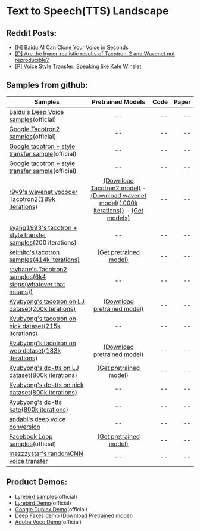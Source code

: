 # Text to Speech(TTS) Landscape

## Reddit Posts:

- [[N] Baidu AI Can Clone Your Voice in Seconds](https://www.reddit.com/r/MachineLearning/comments/7zb2jm/n_baidu_ai_can_clone_your_voice_in_seconds/)
- [[D] Are the hyper-realistic results of Tacotron-2 and Wavenet not reproducible?](https://www.reddit.com/r/MachineLearning/comments/845uji/d_are_the_hyperrealistic_results_of_tacotron2_and/) 
- [[P] Voice Style Transfer: Speaking like Kate Winslet](https://www.reddit.com/r/MachineLearning/comments/7a0wcv/p_voice_style_transfer_speaking_like_kate_winslet/)

## Samples from github:

| Samples       | Pretrained Models           | Code  | Paper  |
| ------------- |:---------------------------:| -----:| ------:|
| [Baidu's Deep Voice samples](https://audiodemos.github.io)(official)|--|--|--|
| [Google Tacotron2 samples](https://google.github.io/tacotron/publications/tacotron2/index.html)(official)|--|--|--|
| [Google tacotron + style transfer sample](https://google.github.io/tacotron/publications/end_to_end_prosody_transfer/)(official)|--|--|--|
| [Google tacotron + style transfer sample](https://google.github.io/tacotron/publications/end_to_end_prosody_transfer/)(official)|--|--|--|
| [r9y9's wavenet vocoder Tacotron2(189k iterations)](https://r9y9.github.io/wavenet_vocoder/)|[(Download Tacotron2 model)](https://www.dropbox.com/s/vx7y4qqs732sqgg/pretrained.tar.gz?dl=0) - [(Download wavenet model(1000k iterations))](https://www.dropbox.com/s/zdbfprugbagfp2w/20180510_mixture_lj_checkpoint_step000320000_ema.pth?dl=0) - [(Get models)](https://github.com/r9y9/wavenet_vocoder#pre-trained-models)|--|--|
| [syang1993's tacotron + style transfer samples](https://syang1993.github.io/gst-tacotron/)(200 iterations)|--|--|--|
| [keithito's tacotron samples(414k iterations)](https://keithito.github.io/audio-samples/)|[(Get pretrained model)](https://github.com/keithito/tacotron#using-a-pre-trained-model)|--|--|
| [rayhane's Tacotron2 samples(6k4 steps(whatever that means))](https://rayhane-mamah.github.io/Tacotron-2_audio_samples/)|--|--|--|
| [Kyubyong's tacotron on LJ dataset(200kiterations)](https://soundcloud.com/kyubyong-park/sets/tacotron_lj_200k)|[(Download pretrained model)](https://www.dropbox.com/s/8kxa3xh2vfna3s9/LJ_logdir.zip?dl=0)|--|--|
| [Kyubyong's tacotron on nick dataset(215k iterations)](https://soundcloud.com/kyubyong-park/sets/tacotron_nick_215k)|--|--|--|
| [Kyubyong's tacotron on web dataset(183k iterations)](https://soundcloud.com/kyubyong-park/sets/tacotron_web_183k)|[(Download pretrained model)](https://www.dropbox.com/s/g7m6xhd350ozkz7/WEB_logdir.zip?dl=0)|--|--|
| [Kyubyong's dc-tts on LJ dataset(800k iterations)](https://soundcloud.com/kyubyong-park/sets/dc_tts_lj_800k)|[(Get pretrained model)](https://github.com/Kyubyong/dc_tts#pretrained-model-for-lj)|--|--|
| [Kyubyong's dc-tts on nick dataset(800k iterations)](https://soundcloud.com/kyubyong-park/sets/dc_tts_nick_800k)|--|--|--|
| [Kyubyong's dc-tts kate(800k iterations)](https://soundcloud.com/kyubyong-park/sets/dc_tts_kate_800k)|--|--|--|
| [andabi's deep voice conversion](https://soundcloud.com/andabi/sets/voice-style-transfer-to-kate-winslet-with-deep-neural-networks)|--|--|--|
| [Facebook Loop samples](https://ytaigman.github.io/loop/)(official)|[(Get pretrained model)](https://github.com/facebookresearch/loop#pretrained-models)|--|--|
| [mazzzystar's randomCNN voice transfer](https://soundcloud.com/mazzzystar/sets/speech-conversion-sample)|--|--|--|


## Product Demos:

- [Lyrebird samples](https://lyrebird.ai/g/vWI8bJTl)(official)
- [Lyrebird Demo](https://youtu.be/YfU_sWHT8mo)(official)
- [Google Duplex Demo](https://www.youtube.com/watch?v=D5VN56jQMWM&t=66s)(official)
- [Deep Fakes demo](https://www.youtube.com/watch?v=VXZlq70jHvw) [(Download Pretrained model)](https://anonfile.com/p7w3m0d5be/face-swap.zip)
- [Adobe Voco Demo](https://youtu.be/I3l4XLZ59iw)(official)
